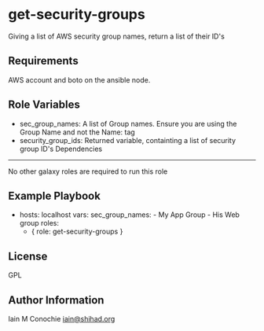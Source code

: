 get-security-groups
=========

 Giving a list of AWS security group names, return a list of their ID's

Requirements
------------

 AWS account and boto on the ansible node.

Role Variables
--------------

  - sec_group_names: A list of Group names. Ensure you are using the 
                     Group Name and not the Name: tag
  - security_group_ids: Returned variable, containting a list of
                     security group ID's
Dependencies
------------

 No other galaxy roles are required to run this role

Example Playbook
----------------

  - hosts: localhost
    vars:
      sec_group_names:
        - My App Group
        - His Web group
    roles:
      - { role: get-security-groups }

License
-------

GPL

Author Information
------------------

Iain M Conochie <iain@shihad.org>
